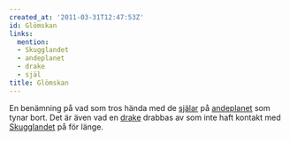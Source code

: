 ```yaml
---
created_at: '2011-03-31T12:47:53Z'
id: Glömskan
links:
  mention:
  - Skugglandet
  - andeplanet
  - drake
  - själ
title: Glömskan
---
```


En benämning på vad som tros hända med de [själar] på [andeplanet] som tynar bort. Det är även vad
en [drake] drabbas av som inte haft kontakt med [Skugglandet] på för länge.

  [själar]: själ
  [andeplanet]: andeplanet
  [drake]: drake
  [Skugglandet]: Skugglandet
